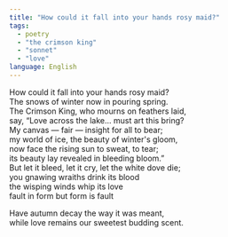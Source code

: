 ```yaml
---
title: "How could it fall into your hands rosy maid?"
tags: 
  - poetry
  - "the crimson king"
  - "sonnet"
  - "love"
language: English
---
```


How could it fall into your hands rosy maid?   
The snows of winter now in pouring spring.   
The Crimson King, who mourns on feathers laid,   
say, “Love across the lake... must art this bring?   
My canvas — fair — insight for all to bear;   
my world of ice, the beauty of winter's gloom,   
now face the rising sun to sweat, to tear;   
its beauty lay revealed in bleeding bloom.”   
But let it bleed, let it cry, let the white dove die;   
you gnawing wraiths drink its blood   
the wisping winds whip its love   
fault in form but form is fault  

Have autumn decay the way it was meant,  
while love remains our sweetest budding scent.  
